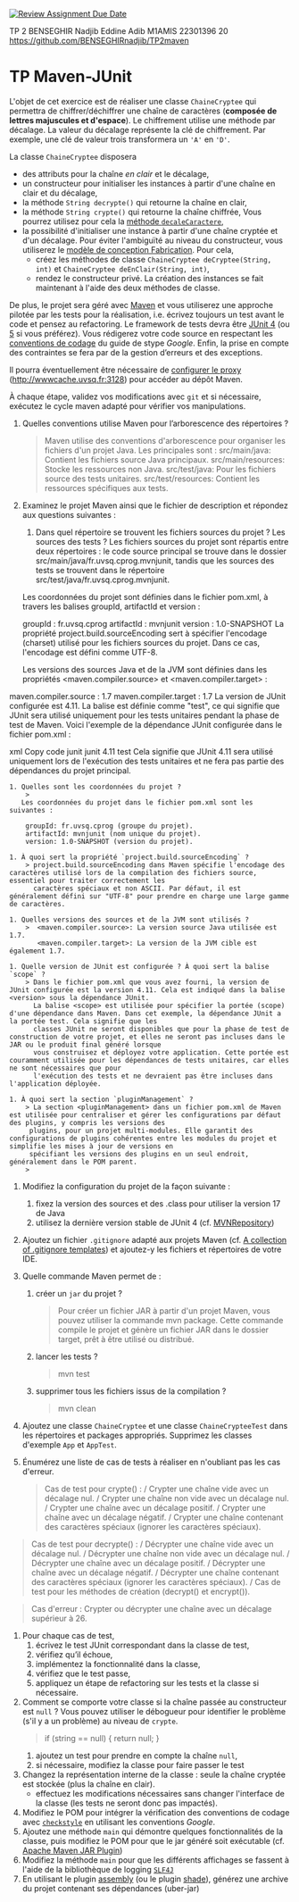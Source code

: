 [![Review Assignment Due Date](https://classroom.github.com/assets/deadline-readme-button-24ddc0f5d75046c5622901739e7c5dd533143b0c8e959d652212380cedb1ea36.svg)](https://classroom.github.com/a/YVvOaTPu)

TP 2 BENSEGHIR Nadjib Eddine Adib M1AMIS 22301396 20 https://github.com/BENSEGHIRnadjib/TP2maven

# TP Maven-JUnit
L'objet de cet exercice est de réaliser une classe `ChaineCryptee` qui permettra de chiffrer/déchiffrer une chaîne de caractères (**composée de lettres majuscules et d'espace**).
Le chiffrement utilise une méthode par décalage.
La valeur du décalage représente la clé de chiffrement.
Par exemple, une clé de valeur trois transformera un `'A'` en `'D'`.

La classe `ChaineCryptee` disposera
* des attributs pour la chaîne *en clair* et le décalage,
* un constructeur pour initialiser les instances à partir d'une chaîne en clair et du décalage,
* la méthode `String decrypte()` qui retourne la chaîne en clair,
* la méthode `String crypte()` qui retourne la chaîne chiffrée,
Vous pourrez utilisez pour cela la [méthode `decaleCaractere`](https://gist.github.com/hal91190/4f3a0941e652e82a5e1c572834d97827),
* la possibilité d'initialiser une instance à partir d'une chaîne cryptée et d'un décalage.
Pour éviter l'ambiguïté au niveau du constructeur, vous utiliserez le [modèle de conception Fabrication](http://fr.wikipedia.org/wiki/Fabrique_%28patron_de_conception%29#Autres_avantages_et_variantes).
Pour cela,
    * créez les méthodes de classe `ChaineCryptee deCryptee(String, int)` et `ChaineCryptee deEnClair(String, int)`,
    * rendez le constructeur privé.
La création des instances se fait maintenant à l'aide des deux méthodes de classe.

De plus, le projet sera géré avec [Maven](https://maven.apache.org/) et vous utiliserez une approche pilotée par les tests pour la réalisation, i.e. écrivez toujours un test avant le code et pensez au refactoring.
Le framework de tests devra être [JUnit 4](https://junit.org/junit4/) (ou [5](https://junit.org/junit5/) si vous préférez).
Vous rédigerez votre code source en respectant les [conventions de codage](https://google.github.io/styleguide/javaguide.html) du guide de stype _Google_.
Enfin, la prise en compte des contraintes se fera par de la gestion d’erreurs et des exceptions.

Il pourra éventuellement être nécessaire de [configurer le proxy](http://maven.apache.org/guides/mini/guide-proxies.html) (http://wwwcache.uvsq.fr:3128) pour accéder au dépôt Maven.

À chaque étape, validez vos modifications avec `git` et si nécessaire, exécutez le cycle maven adapté pour vérifier vos manipulations.

1.  Quelles conventions utilise Maven pour l’arborescence des répertoires ?
    > Maven utilise des conventions d'arborescence pour organiser les fichiers d'un projet Java. Les principales sont :
     src/main/java: Contient les fichiers source Java principaux.
     src/main/resources: Stocke les ressources non Java.
     src/test/java: Pour les fichiers source des tests unitaires.
     src/test/resources: Contient les ressources spécifiques aux tests.
   
1.  Examinez le projet Maven ainsi que le fichier de description et répondez aux questions suivantes :
    1.  Dans quel répertoire se trouvent les fichiers sources du projet ? Les sources des tests ?
    Les fichiers sources du projet sont répartis entre deux répertoires : le code source principal se trouve dans le dossier src/main/java/fr.uvsq.cprog.mvnjunit, tandis que les sources des tests se trouvent dans le répertoire src/test/java/fr.uvsq.cprog.mvnjunit.

    Les coordonnées du projet sont définies dans le fichier pom.xml, à travers les balises groupId, artifactId et version :

    groupId : fr.uvsq.cprog
    artifactId : mvnjunit
    version : 1.0-SNAPSHOT
    La propriété project.build.sourceEncoding sert à spécifier l'encodage (charset) utilisé pour les fichiers sources du projet. Dans ce cas, l'encodage est défini comme UTF-8.

    Les versions des sources Java et de la JVM sont définies dans les propriétés <maven.compiler.source> et <maven.compiler.target> :

   maven.compiler.source : 1.7
   maven.compiler.target : 1.7
   La version de JUnit configurée est 4.11. La balise <scope> est définie comme "test", ce qui signifie que JUnit sera utilisé uniquement pour les tests unitaires pendant la phase de test de Maven. Voici l'exemple de la dépendance JUnit configurée dans le fichier pom.xml :

   xml
   Copy code
   <dependency>
   <groupId>junit</groupId>
   <artifactId>junit</artifactId>
   <version>4.11</version>
   <scope>test</scope>
   </dependency>
    Cela signifie que JUnit 4.11 sera utilisé uniquement lors de l'exécution des tests unitaires et ne fera pas partie des dépendances du projet principal.
        
    1. Quelles sont les coordonnées du projet ?
        > 
       Les coordonnées du projet dans le fichier pom.xml sont les suivantes :

        groupId: fr.uvsq.cprog (groupe du projet).
        artifactId: mvnjunit (nom unique du projet).
        version: 1.0-SNAPSHOT (version du projet).
        
    1. À quoi sert la propriété `project.build.sourceEncoding` ?
        > project.build.sourceEncoding dans Maven spécifie l'encodage des caractères utilisé lors de la compilation des fichiers source, essentiel pour traiter correctement les 
          caractères spéciaux et non ASCII. Par défaut, il est généralement défini sur "UTF-8" pour prendre en charge une large gamme de caractères.
        
    1. Quelles versions des sources et de la JVM sont utilisés ?
        >  <maven.compiler.source>: La version source Java utilisée est 1.7.
           <maven.compiler.target>: La version de la JVM cible est également 1.7.
        
    1. Quelle version de JUnit est configurée ? À quoi sert la balise `scope` ?
        > Dans le fichier pom.xml que vous avez fourni, la version de JUnit configurée est la version 4.11. Cela est indiqué dans la balise <version> sous la dépendance JUnit.
          La balise <scope> est utilisée pour spécifier la portée (scope) d'une dépendance dans Maven. Dans cet exemple, la dépendance JUnit a la portée test. Cela signifie que les 
          classes JUnit ne seront disponibles que pour la phase de test de construction de votre projet, et elles ne seront pas incluses dans le JAR ou le produit final généré lorsque 
          vous construisez et déployez votre application. Cette portée est couramment utilisée pour les dépendances de tests unitaires, car elles ne sont nécessaires que pour 
          l'exécution des tests et ne devraient pas être incluses dans l'application déployée.
        
    1. À quoi sert la section `pluginManagement` ?
        > La section <pluginManagement> dans un fichier pom.xml de Maven est utilisée pour centraliser et gérer les configurations par défaut des plugins, y compris les versions des 
         plugins, pour un projet multi-modules. Elle garantit des configurations de plugins cohérentes entre les modules du projet et simplifie les mises à jour de versions en 
         spécifiant les versions des plugins en un seul endroit, généralement dans le POM parent.
        > 
1.  Modifiez la configuration du projet de la façon suivante :
    1.  fixez la version des sources et des .class pour utiliser la version 17 de Java
    1.  utilisez la dernière version stable de JUnit 4 (cf. [MVNRepository](https://mvnrepository.com/))
1.  Ajoutez un fichier `.gitignore` adapté aux projets Maven (cf. [A collection of .gitignore templates](https://github.com/github/gitignore)) et ajoutez-y les fichiers et répertoires de votre IDE.
1.  Quelle commande Maven permet de :
    1.  créer un `jar` du projet ?
        > Pour créer un fichier JAR à partir d'un projet Maven, vous pouvez utiliser la commande mvn package. Cette commande compile le projet et génère un fichier JAR dans le dossier 
          target, prêt à être utilisé ou distribué.
        
    1. lancer les tests ?
        > mvn test
    1. supprimer tous les fichiers issus de la compilation ?
        > mvn clean
  
1.  Ajoutez une classe `ChaineCryptee` et une classe `ChaineCrypteeTest` dans les répertoires et packages appropriés.
    Supprimez les classes d'exemple `App` et `AppTest`.
1.  Énumérez une liste de cas de tests à réaliser en n'oubliant pas les cas d'erreur.
    > Cas de test pour crypte() :
/ Crypter une chaîne vide avec un décalage nul.
/ Crypter une chaîne non vide avec un décalage nul.
/ Crypter une chaîne avec un décalage positif.
/ Crypter une chaîne avec un décalage négatif.
/ Crypter une chaîne contenant des caractères spéciaux (ignorer les caractères spéciaux).

> Cas de test pour decrypte() :
/ Décrypter une chaîne vide avec un décalage nul.
/ Décrypter une chaîne non vide avec un décalage nul.
/ Décrypter une chaîne avec un décalage positif.
/ Décrypter une chaîne avec un décalage négatif.
/ Décrypter une chaîne contenant des caractères spéciaux (ignorer les caractères spéciaux).
/ Cas de test pour les méthodes de création (decrypt() et encrypt()).

> Cas d'erreur :
 Crypter ou décrypter une chaîne avec un décalage supérieur à 26.

1.  Pour chaque cas de test,
    1. écrivez le test JUnit correspondant dans la classe de test,
    1. vérifiez qu’il échoue,
    1. implémentez la fonctionnalité dans la classe,
    1. vérifiez que le test passe,
    1. appliquez un étape de refactoring sur les tests et la classe si nécessaire.
1.  Comment se comporte votre classe si la chaîne passée au constructeur est `null` ?
Vous pouvez utiliser le débogueur pour identifier le problème (s'il y a un problème) au niveau de `crypte`.
    > if (string == null) {
    return null;
    }
    1. ajoutez un test pour prendre en compte la chaîne `null`,
    1. si nécessaire, modifiez la classe pour faire passer le test
1. Changez la représentation interne de la classe : seule la chaîne cryptée est stockée (plus la chaîne en clair).
    * effectuez les modifications nécessaires sans changer l'interface de la classe (les tests ne seront donc pas impactés).
1.  Modifiez le POM pour intégrer la vérification des conventions de codage avec [`checkstyle`](http://maven.apache.org/plugins/maven-checkstyle-plugin/) en utilisant les conventions _Google_.
1.  Ajoutez une méthode `main` qui démontre quelques fonctionnalités de la classe, puis modifiez le POM pour que le jar généré soit exécutable (cf. [Apache Maven JAR Plugin](https://maven.apache.org/plugins/maven-jar-plugin/index.html))
1.  Modifiez la méthode `main` pour que les différents affichages se fassent à l'aide de la bibliothèque de logging [`SLF4J`](http://www.slf4j.org/)
1. En utilisant le plugin [assembly](https://maven.apache.org/plugins/maven-assembly-plugin/) (ou le plugin [shade](https://maven.apache.org/plugins/maven-shade-plugin/)), générez une archive du projet contenant ses dépendances (uber-jar)
